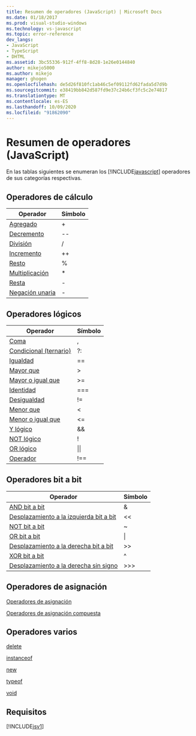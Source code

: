 ```yaml
---
title: Resumen de operadores (JavaScript) | Microsoft Docs
ms.date: 01/18/2017
ms.prod: visual-studio-windows
ms.technology: vs-javascript
ms.topic: error-reference
dev_langs:
- JavaScript
- TypeScript
- DHTML
ms.assetid: 3bc55336-912f-4ff8-8d28-1e26e0144840
author: mikejo5000
ms.author: mikejo
manager: ghogen
ms.openlocfilehash: de5d26f810fc1ab46c5ef09112fd62fada5d7d9b
ms.sourcegitcommit: e38419bb842d587fd9e37c24b6cf3fc5c2e74817
ms.translationtype: MT
ms.contentlocale: es-ES
ms.lasthandoff: 10/09/2020
ms.locfileid: "91862090"
---
```

# <a name="operator-summary-javascript"></a>Resumen de operadores (JavaScript)
En las tablas siguientes se enumeran los [!INCLUDE[javascript](../../javascript/includes/javascript-md.md)] operadores de sus categorías respectivas.  
  
## <a name="computational-operators"></a>Operadores de cálculo  
  
|Operador|Símbolo|  
|--------------|------------|  
|[Agregado](https://developer.mozilla.org/docs/Web/JavaScript/Reference/Operators)|+|  
|[Decremento](https://developer.mozilla.org/docs/Web/JavaScript/Reference/Operators#Increment)|--|  
|[División](https://developer.mozilla.org/docs/Web/JavaScript/Reference/Operators)|/|  
|[Incremento](https://developer.mozilla.org/docs/Web/JavaScript/Reference/Operators#Increment)|++|  
|[Resto](https://developer.mozilla.org/docs/Web/JavaScript/Reference/Operators)|%|  
|[Multiplicación](https://developer.mozilla.org/docs/Web/JavaScript/Reference/Operators)|*|  
|[Resta](https://developer.mozilla.org/docs/Web/JavaScript/Reference/Operators)|-|  
|[Negación unaria](https://developer.mozilla.org/docs/Web/JavaScript/Reference/Operators)|-|  
  
## <a name="logical-operators"></a>Operadores lógicos  
  
|Operador|Símbolo|  
|--------------|------------|  
|[Coma](https://developer.mozilla.org/docs/Web/JavaScript/Reference/Operators/Comma_Operatorhttps://developer.mozilla.org/docs/Web/JavaScript/Reference/Operators/Comma_Operator)|,|  
|[Condicional (ternario)](https://developer.mozilla.org/docs/Web/JavaScript/Reference/Operators/Conditional_Operator)|?:|  
|[Igualdad](https://developer.mozilla.org/docs/Web/JavaScript/Reference/Operators)|==|  
|[Mayor que](https://developer.mozilla.org/docs/Web/JavaScript/Reference/Operators)|>|  
|[Mayor o igual que](https://developer.mozilla.org/docs/Web/JavaScript/Reference/Operators)|>=|  
|[Identidad](https://developer.mozilla.org/docs/Web/JavaScript/Reference/Operators)|===|  
|[Desigualdad](https://developer.mozilla.org/docs/Web/JavaScript/Reference/Operators)|!=|  
|[Menor que](https://developer.mozilla.org/docs/Web/JavaScript/Reference/Operators)|<|  
|[Menor o igual que](https://developer.mozilla.org/docs/Web/JavaScript/Reference/Operators)|<=|  
|[Y lógico](https://developer.mozilla.org/docs/Web/JavaScript/Reference/Operators)|&&|  
|[NOT lógico](https://developer.mozilla.org/docs/Web/JavaScript/Reference/Operators)|!|  
|[OR lógico](https://developer.mozilla.org/docs/Web/JavaScript/Reference/Operators)|&#124;&#124;|  
|[Operador](https://developer.mozilla.org/docs/Web/JavaScript/Reference/Operators)|!==|  
  
## <a name="bitwise-operators"></a>Operadores bit a bit  
  
|Operador|Símbolo|  
|--------------|------------|  
|[AND bit a bit](https://developer.mozilla.org/docs/Web/JavaScript/Reference/Operators#Bitwise_AND)|&|  
|[Desplazamiento a la izquierda bit a bit](https://developer.mozilla.org/docs/Web/JavaScript/Reference/Operators#Left_shift)|<\<|  
|[NOT bit a bit](https://developer.mozilla.org/docs/Web/JavaScript/Reference/Operators#Bitwise_NOT)|~|  
|[OR bit a bit](https://developer.mozilla.org/docs/Web/JavaScript/Reference/Operators#Bitwise_OR)|&#124;|  
|[Desplazamiento a la derecha bit a bit](https://developer.mozilla.org/docs/Web/JavaScript/Reference/Operators#Right_shift)|>>|  
|[XOR bit a bit](https://developer.mozilla.org/docs/Web/JavaScript/Reference/Operators#Bitwise_XOR)|^|  
|[Desplazamiento a la derecha sin signo](https://developer.mozilla.org/docs/Web/JavaScript/Reference/Operators#Unsigned_right_shift)|>>>|  
  
## <a name="assignment-operators"></a>Operadores de asignación  
 [Operadores de asignación](https://developer.mozilla.org/docs/Web/JavaScript/Reference/Operators#Assignment)  
  
 [Operadores de asignación compuesta](https://developer.mozilla.org/docs/Web/JavaScript/Reference/Operators#Assignment_operators)  
  
## <a name="miscellaneous-operators"></a>Operadores varios  
 [delete](https://developer.mozilla.org/docs/Web/JavaScript/Reference/Operators/delete)  
  
 [instanceof](https://developer.mozilla.org/docs/Web/JavaScript/Reference/Operators/instanceof)  
  
 [new](https://developer.mozilla.org/docs/Web/JavaScript/Reference/Operators/new)  
  
 [typeof](https://developer.mozilla.org/docs/Web/JavaScript/Reference/Operators/typeof)  
  
 [void](https://developer.mozilla.org/docs/Web/JavaScript/Reference/Operators/void)  
  
## <a name="requirements"></a>Requisitos  
 [!INCLUDE[jsv1](../../javascript/misc/includes/jsv1-md.md)]